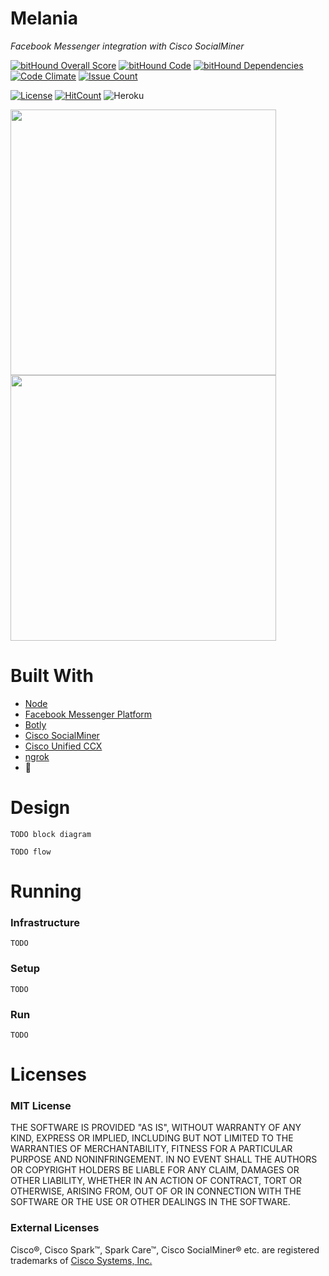 # Melania
_Facebook Messenger integration with Cisco SocialMiner_

[![bitHound Overall Score](https://www.bithound.io/github/umnagendra/melania/badges/score.svg)](https://www.bithound.io/github/umnagendra/melania)
[![bitHound Code](https://www.bithound.io/github/umnagendra/melania/badges/code.svg)](https://www.bithound.io/github/umnagendra/melania)
[![bitHound Dependencies](https://www.bithound.io/github/umnagendra/melania/badges/dependencies.svg)](https://www.bithound.io/github/umnagendra/melania/master/dependencies/npm)
[![Code Climate](https://codeclimate.com/github/umnagendra/melania/badges/gpa.svg)](https://codeclimate.com/github/umnagendra/melania)
[![Issue Count](https://codeclimate.com/github/umnagendra/melania/badges/issue_count.svg)](https://codeclimate.com/github/umnagendra/melania)

[![License](https://img.shields.io/github/license/umnagendra/melania.svg)](https://github.com/umnagendra/melania/blob/master/LICENSE)
[![HitCount](http://hits.dwyl.com/umnagendra/melania.svg)](http://hits.dwyl.com/umnagendra/melania)
![Heroku](http://heroku-badge.herokuapp.com/?app=ccbu-melania&style=flat&svg=1)

<img src="https://user-images.githubusercontent.com/990210/31052289-36b1dee2-a69e-11e7-985b-0d9266877f50.png" width="425"/>  <img src="https://user-images.githubusercontent.com/990210/31052292-41b8c5d0-a69e-11e7-8ab3-a55d23a33c75.png" width="425"/>

# Built With
- [Node](https://nodejs.org/)
- [Facebook Messenger Platform](https://developers.facebook.com/docs/messenger-platform)
- [Botly](https://github.com/miki2826/botly)
- [Cisco SocialMiner](https://developer.cisco.com/site/socialminer/overview)
- [Cisco Unified CCX](https://developer.cisco.com/site/contact-center-express)
- [ngrok](https://ngrok.com)
- :blue_heart:

# Design
`TODO block diagram`

`TODO flow`

# Running
### Infrastructure
`TODO`

### Setup
`TODO`

### Run
`TODO`

# Licenses
### MIT License

THE SOFTWARE IS PROVIDED "AS IS", WITHOUT WARRANTY OF ANY KIND, EXPRESS OR IMPLIED, INCLUDING BUT NOT LIMITED TO THE WARRANTIES OF MERCHANTABILITY, FITNESS FOR A PARTICULAR PURPOSE AND NONINFRINGEMENT. IN NO EVENT SHALL THE AUTHORS OR COPYRIGHT HOLDERS BE LIABLE FOR ANY CLAIM, DAMAGES OR OTHER LIABILITY, WHETHER IN AN ACTION OF CONTRACT, TORT OR OTHERWISE, ARISING FROM, OUT OF OR IN CONNECTION WITH THE SOFTWARE OR THE USE OR OTHER DEALINGS IN THE SOFTWARE.

### External Licenses
Cisco®, Cisco Spark™, Spark Care™, Cisco SocialMiner® etc. are registered trademarks of [Cisco Systems, Inc.](http://www.cisco.com/web/siteassets/legal/trademark.html)
